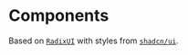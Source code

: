 # Components

Based on [`RadixUI`](https://radix-ui.com/) with styles from [`shadcn/ui`](https://ui.shadcn.com/).

